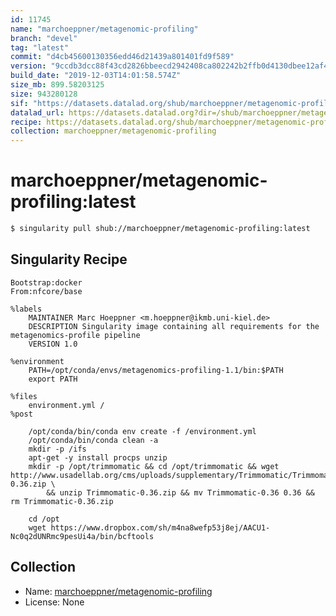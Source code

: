 ```yaml
---
id: 11745
name: "marchoeppner/metagenomic-profiling"
branch: "devel"
tag: "latest"
commit: "d4cb45600130356edd46d21439a801401fd9f589"
version: "9ccdb3dcc88f43cd2826bbeecd2942408ca802242b2ffb0d4130dbee12af4b11"
build_date: "2019-12-03T14:01:58.574Z"
size_mb: 899.58203125
size: 943280128
sif: "https://datasets.datalad.org/shub/marchoeppner/metagenomic-profiling/latest/2019-12-03-d4cb4560-9ccdb3dc/9ccdb3dcc88f43cd2826bbeecd2942408ca802242b2ffb0d4130dbee12af4b11.sif"
datalad_url: https://datasets.datalad.org?dir=/shub/marchoeppner/metagenomic-profiling/latest/2019-12-03-d4cb4560-9ccdb3dc/
recipe: https://datasets.datalad.org/shub/marchoeppner/metagenomic-profiling/latest/2019-12-03-d4cb4560-9ccdb3dc/Singularity
collection: marchoeppner/metagenomic-profiling
---
```


# marchoeppner/metagenomic-profiling:latest

```bash
$ singularity pull shub://marchoeppner/metagenomic-profiling:latest
```

## Singularity Recipe

```singularity
Bootstrap:docker
From:nfcore/base

%labels
    MAINTAINER Marc Hoeppner <m.hoeppner@ikmb.uni-kiel.de>
    DESCRIPTION Singularity image containing all requirements for the metagenomics-profile pipeline
    VERSION 1.0

%environment
    PATH=/opt/conda/envs/metagenomics-profiling-1.1/bin:$PATH
    export PATH

%files
    environment.yml /
%post

    /opt/conda/bin/conda env create -f /environment.yml
    /opt/conda/bin/conda clean -a
    mkdir -p /ifs
    apt-get -y install procps unzip
    mkdir -p /opt/trimmomatic && cd /opt/trimmomatic && wget http://www.usadellab.org/cms/uploads/supplementary/Trimmomatic/Trimmomatic-0.36.zip \
        && unzip Trimmomatic-0.36.zip && mv Trimmomatic-0.36 0.36 && rm Trimmomatic-0.36.zip

    cd /opt
    wget https://www.dropbox.com/sh/m4na8wefp53j8ej/AACU1-Nc0q2dUNRmc9pesUi4a/bin/bcftools
```

## Collection

 - Name: [marchoeppner/metagenomic-profiling](https://github.com/marchoeppner/metagenomic-profiling)
 - License: None

